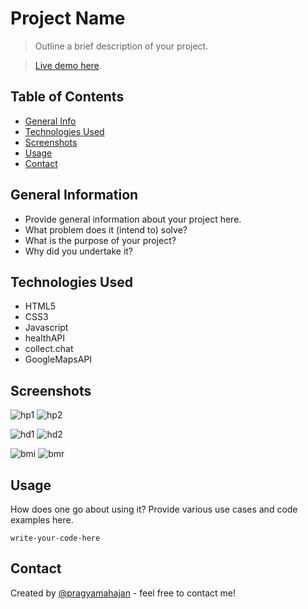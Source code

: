 # Project Name
> Outline a brief description of your project.

> [Live demo here](https://www.example.com).

## Table of Contents
* [General Info](#general-information)
* [Technologies Used](#technologies-used)
* [Screenshots](#screenshots)
* [Usage](#usage)
* [Contact](#contact)

## General Information
- Provide general information about your project here.
- What problem does it (intend to) solve?
- What is the purpose of your project?
- Why did you undertake it?

## Technologies Used
- HTML5
- CSS3
- Javascript
- healthAPI
- collect.chat
- GoogleMapsAPI

## Screenshots
![hp1](./img/ss1.png)
![hp2](./img/ss2.png)

![hd1](./img/ss3.png)
![hd2](./img/ss4.png)

![bmi](./img/ss5.png)
![bmr](./img/ss6.png)

## Usage
How does one go about using it?
Provide various use cases and code examples here.

`write-your-code-here`

## Contact
Created by [@pragyamahajan](https://github.com/pragyamahajan) - feel free to contact me!